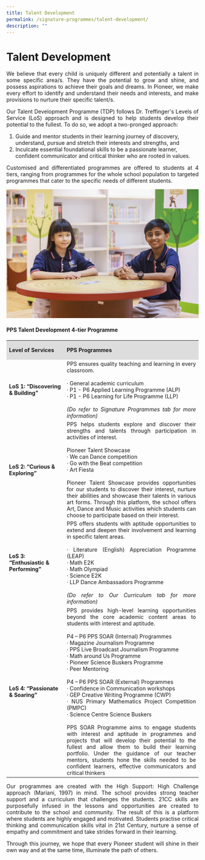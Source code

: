 ```yaml
---
title: Talent Development
permalink: /signature-programmes/talent-development/
description: ""
---
```

# Talent Development

<p align="Justify">We believe that every child is uniquely different and potentially a talent in some specific area/s. They have the potential to grow and shine, and possess aspirations to achieve their goals and dreams. In Pioneer, we make every effort to identify and understand their needs and interests, and make provisions to nurture their specific talent/s.</p>

<p align="Justify">Our Talent Development Programme (TDP) follows Dr. Treffinger's Levels of Service (LoS) approach and is designed to help students develop their potential to the fullest. To do so, we adopt a two-pronged approach:</p>

<ol>
<li>Guide and mentor students in their learning journey of discovery, understand, pursue and stretch their interests and strengths, and</li>
<li>Inculcate essential foundational skills to be a passionate learner, confident communicator and critical thinker who are rooted in values.</li>
</ol>

<p align="Justify">Customised and differentiated programmes are offered to students at 4 tiers, ranging from programmes for the whole school population to targeted programmes that cater to the specific needs of different students.</p>

![](/images/PPS2021%20Photoshoot%2020%20of%2031.jpg)

#### PPS Talent Development 4-tier Programme


<table>
<tbody>
<tr>
<td style="background-color: #dddddd; width: 30%;">
<p><strong>Level of Services</strong></p>
</td>
<td style="background-color: #dddddd; width: 70%;">
<p><strong>PPS Programmes</strong></p>
</td>
</tr>
<tr>
<td>
<p><strong>LoS 1: &ldquo;Discovering &amp; Building&rdquo;</strong></p>
</td>
<td>
<div align="Justify">PPS ensures quality teaching and learning in every classroom.&nbsp;<br /><br />&middot; General academic curriculum&nbsp;<br />&middot; P1 - P6 Applied Learning Programme&nbsp;(ALP)<br />&middot; P1 - P6 Learning for Life Programme&nbsp;(LLP)<br /><br /><em>(Do refer to Signature Programmes tab for more information)</em></div>
</td>
</tr>
<tr>
<td>
<p><strong>LoS 2: &ldquo;Curious &amp; Exploring&rdquo;</strong></p>
</td>
<td>
<div align="Justify">PPS helps students explore and discover their strengths and talents through participation in activities of interest.<br /><br />Pioneer Talent Showcase<br />&middot; We can Dance competition<br />&middot; Go with the Beat competition<br />&middot; Art Fiesta<br /><br />Pioneer Talent Showcase provides opportunities for our students to discover their interest, nurture their abilities and showcase their talents in various art forms. Through this platform, the school offers Art, Dance and Music activities which students can choose to participate based on their interest.</div>
</td>
</tr>
<tr>
<td>
<p><strong>LoS 3: &ldquo;Enthusiastic &amp; Performing&rdquo;</strong></p>
</td>
<td>
<div align="Justify">PPS offers students with aptitude opportunities to extend and deepen their involvement and learning in specific talent areas.&nbsp;<br /><br />&middot; Literature (English) Appreciation Programme (LEAP)<br />&middot; Math E2K<br />&middot; Math Olympiad<br />&middot; Science E2K<br />&middot; LLP Dance Ambassadors Programme<br /><br /><em>(Do refer to Our Curriculum tab for more information)</em></div>
</td>
</tr>
<tr>
<td>
<p><strong>LoS 4: &ldquo;Passionate &amp; Soaring&rdquo;</strong></p>
</td>
<td>
<div align="Justify">PPS provides high-level learning opportunities beyond the core academic content areas to students with interest and aptitude.<br /><br />P4 &ndash; P6 PPS SOAR (Internal) Programmes<br />&middot; Magazine Journalism Programme<br />&middot; PPS Live Broadcast Journalism Programme<br />&middot; Math around Us Programme<br />&middot; Pioneer Science Buskers Programme<br />&middot; Peer Mentoring&nbsp;<br /><br />P4 &ndash; P6 PPS SOAR (External) Programmes<br />&middot; Confidence in Communication workshops<br />&middot; GEP Creative Writing Programme (CWP)<br />&middot; NUS Primary Mathematics Project Competition (PMPC)<br />&middot; Science Centre Science Buskers<br /><br />PPS SOAR Programme aims to engage students with interest and aptitude in programmes and projects that will develop their potential to the fullest and allow them to build their learning portfolio. Under the guidance of our teacher mentors, students hone the skills needed to be confident learners, effective communicators and critical thinkers</div>
</td>
</tr>
</tbody>
</table>


<p align="Justify">Our programmes are created with the High Support: High Challenge approach (Mariani, 1997) in mind. The school provides strong teacher support and a curriculum that challenges the students. 21CC skills are purposefully infused in the lessons and opportunities are created to contribute to the school and community. The result of this is a platform where students are highly engaged and motivated. Students practise critical thinking and communication skills vital in 21st Century, nurture a sense of empathy and commitment and take strides forward in their learning. </p>

<p align="Justify">Through this journey, we hope that every Pioneer student will shine in their own way and at the same time, illuminate the path of others.</p>